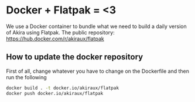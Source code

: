 # Docker + Flatpak  = <3

We use a Docker container to bundle what we need to build a daily version of Akira using Flatpak.
The public repository: https://hub.docker.com/r/akiraux/flatpak

## How to update the docker repository

First of all, change whatever you have to change on the Dockerfile and then run the following

```bash
docker build . -t docker.io/akiraux/flatpak
docker push docker.io/akiraux/flatpak
```

